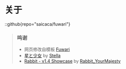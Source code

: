 # 关于


::github{repo="saicaca/fuwari"}

> ### 鸣谢
> - 网页修改自模板 [Fuwari](https://github.com/saicaca/fuwari)
> - [星と少女](https://www.pixiv.net/artworks/108916539) by [Stella](https://www.pixiv.net/users/93273965)
> - [Rabbit - v1.4 Showcase](https://civitai.com/posts/586908) by [Rabbit_YourMajesty](https://civitai.com/user/Rabbit_YourMajesty)
